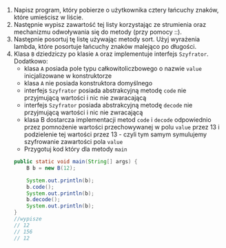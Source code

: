 1. Napisz program, który pobierze o użytkownika cztery łańcuchy znaków, które umieścisz w liście. 
2. Następnie wypisz zawartość tej listy korzystając ze strumienia oraz mechanizmu odwoływania się do metody (przy pomocy ::).
3. Następnie posortuj tę listę używając metody sort. Użyj wyrażenia lambda, które posortuje łańcuchy znaków malejąco po długości.
4. Klasa `B` dziedziczy po klasie `A` oraz implementuje interfejs `Szyfrator`. Dodatkowo:
	- klasa `A` posiada pole typu całkowitoliczbowego o nazwie `value` inicjalizowane w konstruktorze
	- klasa `A` nie posiada konstruktora domyślnego
	- interfejs `Szyfrator` posiada abstrakcyjną metodę `code` nie przyjmującą wartości i nic nie zwaracającą
	- interfejs `Szyfrator` posiada abstrakcyjną metodę `decode` nie przyjmującą wartości i nic nie zwracającą
	- klasa B dostarcza implementacji metod `code` i `decode` odpowiednio przez pomnożenie wartości przechowywanej w polu `value` przez 13 i podzielenie tej wartości przez 13 - czyli tym samym symulujemy szyfrowanie zawartości pola `value`
	- Przygotuj kod który dla metody `main` 
    ```java
	public static void main(String[] args) {
		B b = new B(12);

		System.out.println(b);
		b.code();
		System.out.println(b);
		b.decode();
		System.out.println(b);
	}
	//wypisze
	// 12
	// 156
	// 12
	```
